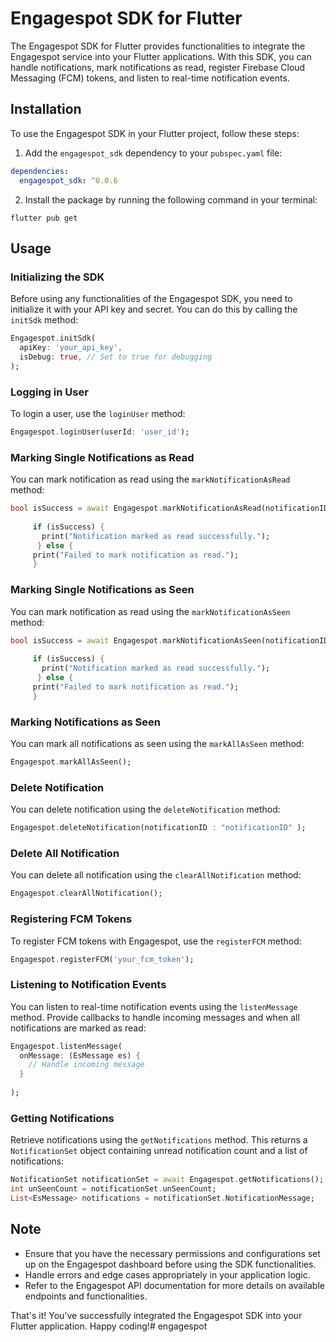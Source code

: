 # Engagespot SDK for Flutter

The Engagespot SDK for Flutter provides functionalities to integrate the Engagespot service into your Flutter applications. With this SDK, you can handle notifications, mark notifications as read, register Firebase Cloud Messaging (FCM) tokens, and listen to real-time notification events.

## Installation

To use the Engagespot SDK in your Flutter project, follow these steps:

1. Add the `engagespot_sdk` dependency to your `pubspec.yaml` file:

```yaml
dependencies:
  engagespot_sdk: ^0.0.6
```

2. Install the package by running the following command in your terminal:

```
flutter pub get
```

## Usage

### Initializing the SDK

Before using any functionalities of the Engagespot SDK, you need to initialize it with your API key and secret. You can do this by calling the `initSdk` method:

```dart
Engagespot.initSdk(
  apiKey: 'your_api_key',
  isDebug: true, // Set to true for debugging
);
```

### Logging in User

To login a user, use the `loginUser` method:

```dart
Engagespot.loginUser(userId: 'user_id');
```

### Marking Single Notifications as Read

You can mark notification as read using the `markNotificationAsRead` method:

```dart
bool isSuccess = await Engagespot.markNotificationAsRead(notificationID: {{notificationID}});
  
     if (isSuccess) {
       print("Notification marked as read successfully.");
      } else {
     print("Failed to mark notification as read.");
     }
```

### Marking Single Notifications as Seen

You can mark notification as read using the `markNotificationAsSeen` method:

```dart
bool isSuccess = await Engagespot.markNotificationAsSeen(notificationID: {{notificationID}});
  
     if (isSuccess) {
       print("Notification marked as read successfully.");
      } else {
     print("Failed to mark notification as read.");
     }
```



### Marking Notifications as Seen

You can mark all notifications as seen using the `markAllAsSeen` method:

```dart
Engagespot.markAllAsSeen();
```

### Delete  Notification

You can delete  notification using the `deleteNotification` method:

```dart
Engagespot.deleteNotification(notificationID : "notificationID" );
```


### Delete All Notification

You can delete all notification using the `clearAllNotification` method:

```dart
Engagespot.clearAllNotification();
```


### Registering FCM Tokens

To register FCM tokens with Engagespot, use the `registerFCM` method:

```dart
Engagespot.registerFCM('your_fcm_token');
```

### Listening to Notification Events

You can listen to real-time notification events using the `listenMessage` method. Provide callbacks to handle incoming messages and when all notifications are marked as read:

```dart
Engagespot.listenMessage(
  onMessage: (EsMessage es) {
    // Handle incoming message
  }
 
);
```

### Getting Notifications

Retrieve notifications using the `getNotifications` method. This returns a `NotificationSet` object containing unread notification count and a list of notifications:

```dart
NotificationSet notificationSet = await Engagespot.getNotifications();
int unSeenCount = notificationSet.unSeenCount;
List<EsMessage> notifications = notificationSet.NotificationMessage;
```

## Note

- Ensure that you have the necessary permissions and configurations set up on the Engagespot dashboard before using the SDK functionalities.
- Handle errors and edge cases appropriately in your application logic.
- Refer to the Engagespot API documentation for more details on available endpoints and functionalities.

That's it! You've successfully integrated the Engagespot SDK into your Flutter application. Happy coding!# engagespot
